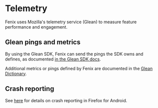 # Telemetry

Fenix uses Mozilla's telemetry service (Glean) to measure feature performance and engagement.

## Glean pings and metrics

By using the Glean SDK, Fenix can send the pings the SDK owns and defines, as documented [in the Glean SDK docs](https://mozilla.github.io/glean/book/user/pings/index.html).

Additional metrics or pings defined by Fenix are documented in the [Glean Dictionary](https://dictionary.telemetry.mozilla.org/apps/fenix).

## Crash reporting

See [here](https://github.com/mozilla-mobile/fenix/blob/master/docs/crash-reporting.md) for details on crash reporting in Firefox for Android.
